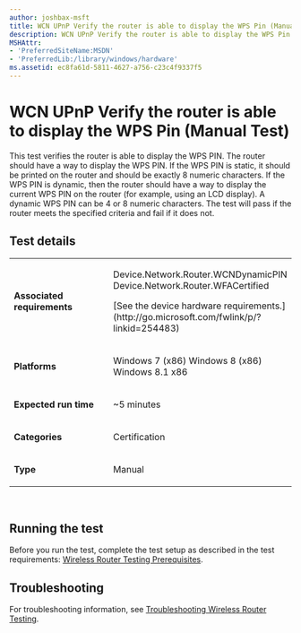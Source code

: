 ```yaml
---
author: joshbax-msft
title: WCN UPnP Verify the router is able to display the WPS Pin (Manual Test)
description: WCN UPnP Verify the router is able to display the WPS Pin (Manual Test)
MSHAttr:
- 'PreferredSiteName:MSDN'
- 'PreferredLib:/library/windows/hardware'
ms.assetid: ec8fa61d-5811-4627-a756-c23c4f9337f5
---
```


# WCN UPnP Verify the router is able to display the WPS Pin (Manual Test)


This test verifies the router is able to display the WPS PIN. The router should have a way to display the WPS PIN. If the WPS PIN is static, it should be printed on the router and should be exactly 8 numeric characters. If the WPS PIN is dynamic, then the router should have a way to display the current WPS PIN on the router (for example, using an LCD display). A dynamic WPS PIN can be 4 or 8 numeric characters. The test will pass if the router meets the specified criteria and fail if it does not.

## Test details


<table>
<colgroup>
<col width="50%" />
<col width="50%" />
</colgroup>
<tbody>
<tr class="odd">
<td><p><strong>Associated requirements</strong></p></td>
<td><p>Device.Network.Router.WCNDynamicPIN Device.Network.Router.WFACertified</p>
<p>[See the device hardware requirements.](http://go.microsoft.com/fwlink/p/?linkid=254483)</p></td>
</tr>
<tr class="even">
<td><p><strong>Platforms</strong></p></td>
<td><p>Windows 7 (x86) Windows 8 (x86) Windows 8.1 x86</p></td>
</tr>
<tr class="odd">
<td><p><strong>Expected run time</strong></p></td>
<td><p>~5 minutes</p></td>
</tr>
<tr class="even">
<td><p><strong>Categories</strong></p></td>
<td><p>Certification</p></td>
</tr>
<tr class="odd">
<td><p><strong>Type</strong></p></td>
<td><p>Manual</p></td>
</tr>
</tbody>
</table>

 

## Running the test


Before you run the test, complete the test setup as described in the test requirements: [Wireless Router Testing Prerequisites](wireless-router-testing-prerequisites.md).

## Troubleshooting


For troubleshooting information, see [Troubleshooting Wireless Router Testing](troubleshooting-wireless-router-testing.md).

 

 






